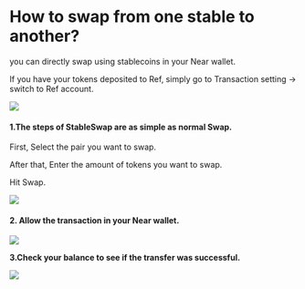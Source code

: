 # How to swap from one stable to another?

you can directly swap using stablecoins in your Near wallet.

If you have your tokens deposited to Ref, simply go to Transaction setting → switch to Ref account.

![](https://lh6.googleusercontent.com/yCcBQebJ\_8T726t8ysBnM2vuRzsvO-5dgAjh5FABRpzlu80wi8fX-9pBzrc2UKVrcSJJtkwqFCV2niwhR\_ScppJLRctgImXUU5BRwtnF-WW0NPZXySS5cs77f1ch3oViWcaT\_ZML)

#### **1.The steps of StableSwap are as simple as normal Swap.**

First, Select the pair you want to swap.&#x20;

After that, Enter the amount of tokens you want to swap.&#x20;

Hit Swap.

![](https://lh5.googleusercontent.com/eLDbyhqbKdXm6y-aAqztjFBs\_ekPu07YBXRjs3eqkG9qyVjVXW7R0zC82gIFfXUOOYHYo3MbAsZ7EX1GdDyf3bRW35wG8jvf9ysuHN\_vNOArNO2NKaslc-BW8nc180kqU-3ngFGD)

#### **2. Allow the transaction in your Near wallet.**

![](https://lh5.googleusercontent.com/2Rsi1-1LhZbrt8w3\_yCRaqe2a7odfToCTxNYYmbVzwtyrpD8PoqC\_PxUyNhYGQ\_irNY4t9NugPT3O2jtOjJI1a-FUM8NcNcoVVAudKz3GrITDNB-www8x4oaCE12HTGEIK3IvWX6)

**3.Check your balance to see if the transfer was successful.**

![](https://lh4.googleusercontent.com/nDmOPSpNEufC2xCd1OlCuMZMUO\_adixGTGbS1Pn7wr2ItGPNPHbTlQQpRdfbRgOvsK7NvRaGEqaA2N7ygNfi0Q8i6pi4RbpHj3enoH8Mtpdmv6DT-H-Dzo9j4YiaBx1szy\_DQKj0)
